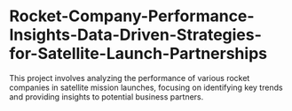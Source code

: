 # Rocket-Company-Performance-Insights-Data-Driven-Strategies-for-Satellite-Launch-Partnerships
This project involves analyzing the performance of various rocket companies in satellite mission launches, focusing on identifying key trends and providing insights to potential business partners.
